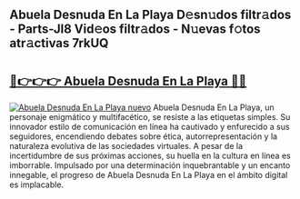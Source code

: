 ## Abuela Desnuda En La Playa D𝚎sn𝚞dos filtr𝚊dos - Parts-Jl8 Vid𝚎os filtr𝚊dos - N𝚞evas f𝚘tos atr𝚊ctivas 7rkUQ

# <h2><a href="http://mb6qro.tromn.icu/?c=Abuela+Desnuda+En+La+Playa">🔗👉👉👉 Abuela Desnuda En La Playa 🔗🔗</a></h2>

[![Abuela Desnuda En La Playa nuevo](https://i.imgur.com/pEAQMta.gif)](http://mb6qro.tromn.icu/?c=Abuela+Desnuda+En+La+Playa)
Abuela Desnuda En La Playa, un personaje enigmático y multifacético, se resiste a las etiquetas simples. Su innovador estilo de comunicación en línea ha cautivado y enfurecido a sus seguidores, encendiendo debates sobre ética, autorrepresentación y la naturaleza evolutiva de las sociedades virtuales. A pesar de la incertidumbre de sus próximas acciones, su huella en la cultura en línea es imborrable. Impulsado por una determinación inquebrantable y un encanto innegable, el progreso de Abuela Desnuda En La Playa en el ámbito digital es implacable.

